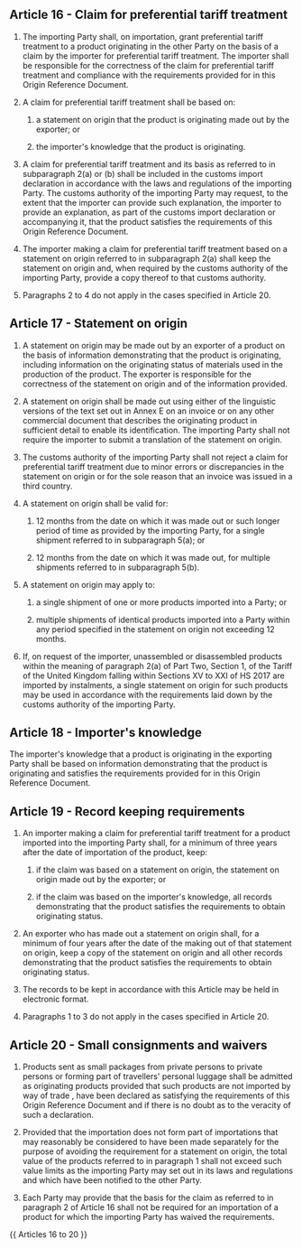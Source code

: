 ## Article 16 - Claim for preferential tariff treatment

1. The importing Party shall, on importation, grant preferential tariff treatment to a product originating in the other Party on the basis of a claim by the importer for preferential tariff treatment. The importer shall be responsible for the correctness of the claim for preferential tariff treatment and compliance with the requirements provided for in this Origin Reference Document.

2. A claim for preferential tariff treatment shall be based on:

   1. a statement on origin that the product is originating made out by the exporter; or

   2. the importer's knowledge that the product is originating.

3. A claim for preferential tariff treatment and its basis as referred to in subparagraph 2(a) or (b) shall be included in the customs import declaration in accordance with the laws and regulations of the importing Party. The customs authority of the importing Party may request, to the extent that the importer can provide such explanation, the importer to provide an explanation, as part of the customs import declaration or accompanying it, that the product satisfies the requirements of this Origin Reference Document.

4. The importer making a claim for preferential tariff treatment based on a statement on origin referred to in subparagraph 2(a) shall keep the statement on origin and, when required by the customs authority of the importing Party, provide a copy thereof to that customs authority.

5. Paragraphs 2 to 4 do not apply in the cases specified in Article 20.


## Article 17 - Statement on origin

1. A statement on origin may be made out by an exporter of a product on the basis of information demonstrating that the product is originating, including information on the originating status of materials used in the production of the product. The exporter is responsible for the correctness of the statement on origin and of the information provided.

2. A statement on origin shall be made out using either of the linguistic versions of the text set out in Annex E on an invoice or on any other commercial document that describes the originating product in sufficient detail to enable its identification. The importing Party shall not require the importer to submit a translation of the statement on origin.

3. The customs authority of the importing Party shall not reject a claim for preferential tariff treatment due to minor errors or discrepancies in the statement on origin or for the sole reason that an invoice was issued in a third country.

4. A statement on origin shall be valid for:

   1. 12 months from the date on which it was made out or such longer period of time as provided by the importing Party, for a single shipment referred to in subparagraph 5(a); or

   2. 12 months from the date on which it was made out, for multiple shipments referred to in subparagraph 5(b).

5. A statement on origin may apply to:

   1. a single shipment of one or more products imported into a Party; or

   2. multiple shipments of identical products imported into a Party within any period specified in the statement on origin not exceeding 12 months.

6. If, on request of the importer, unassembled or disassembled products within the meaning of paragraph 2(a) of Part Two, Section 1, of the Tariff of the United Kingdom falling within Sections XV to XXI of HS 2017 are imported by instalments, a single statement on origin for such products may be used in accordance with the requirements laid down by the customs authority of the importing Party.


## Article 18 - Importer's knowledge

The importer's knowledge that a product is originating in the exporting Party shall be based on information demonstrating that the product is originating and satisfies the requirements provided for in this Origin Reference Document.

## Article 19 - Record keeping requirements

1. An importer making a claim for preferential tariff treatment for a product imported into the importing Party shall, for a minimum of three years after the date of importation of the product, keep:

   1. if the claim was based on a statement on origin, the statement on origin made out by the exporter; or

   2. if the claim was based on the importer's knowledge, all records demonstrating that the product satisfies the requirements to obtain originating status.

2. An exporter who has made out a statement on origin shall, for a minimum of four years after the date of the making out of that statement on origin, keep a copy of the statement on origin and all other records demonstrating that the product satisfies the requirements to obtain originating status.

3. The records to be kept in accordance with this Article may be held in electronic format.

4. Paragraphs 1 to 3 do not apply in the cases specified in Article 20.


## Article 20 - Small consignments and waivers

1. Products sent as small packages from private persons to private persons or forming part of travellers' personal luggage shall be admitted as originating products provided that such products are not imported by way of trade , have been declared as satisfying the requirements of this Origin Reference Document and if there is no doubt as to the veracity of such a declaration.

2. Provided that the importation does not form part of importations that may reasonably be considered to have been made separately for the purpose of avoiding the requirement for a statement on origin, the total value of the products referred to in paragraph 1 shall not exceed such value limits as the importing Party may set out in its laws and regulations and which have been notified to the other Party.

3. Each Party may provide that the basis for the claim as referred to in paragraph 2 of Article 16 shall not be required for an importation of a product for which the importing Party has waived the requirements.

{{ Articles 16 to 20 }}